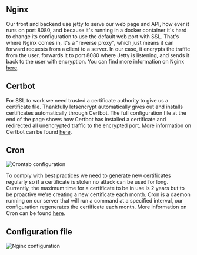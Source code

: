 ## Nginx

Our front and backend use jetty to serve our web page and API, how ever it runs on port 8080, and because it's running in a docker container it's hard to change its configuration to use the default web port with SSL. That's where Nginx comes in, it's a "reverse proxy", which just means it can forward requests from a client to a server. In our case, it encrypts the traffic from the user, forwards it to port 8080 where Jetty is listening, and sends it back to the user with encryption. You can find more information on Nginx [here](https://wiki.archlinux.org/title/nginx).

## Certbot

For SSL to work we need trusted a certificate authority to give us a certificate file. Thankfully letsencrypt automatically gives out and installs certificates automatically through Certbot. The full configuration file at the end of the page shows how Certbot has installed a certificate and redirected all unencrypted traffic to the encrypted port. More information on Certbot can be found [here](https://wiki.archlinux.org/title/Certbot).

## Cron

![Crontab configuration](https://github.com/jrykns/not-a-virus-map/assets/55873910/40c0ed17-5041-4bfe-91c0-a357c0b43bf5)

To comply with best practices we need to generate new certificates regularly so if a certificate is stolen no attack can be used for long. Currently, the maximum time for a certificate to be in use is 2 years but to be proactive we're creating a new certificate each month. Cron is a daemon running on our server that will run a command at a specified interval, our configuration regenerates the certificate each month. More information on Cron can be found [here](https://wiki.archlinux.org/title/cron).

## Configuration file

![Nginx configuration](https://github.com/jrykns/not-a-virus-map/assets/55873910/15514973-d508-41b7-8dd7-2e0cc380371d)

